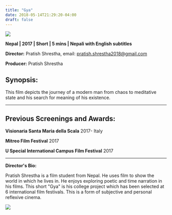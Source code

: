```yaml
---
title: "Gya"
date: 2018-05-14T21:29:20-04:00
draft: false
---
```


![](/images/gya.jpg)

**Nepal | 2017 | Short | 5 mins | Nepali with English subtitles**

**Director:** Pratish Shrestha, email: pratish.shrestha2018@gmail.com

**Producer:** Pratish Shrestha

## Synopsis:

This film depicts the journey of a modern man from chaos to meditative state and his search for meaning of his existence.

---

## Previous Screenings and Awards:

**Visionaria Santa Maria della Scala** 2017- Italy

**Mitreo Film Festival** 2017

**U Special International Campus Film Festival** 2017

---

**Director's Bio:**

Pratish Shrestha is a film student from Nepal. He uses film to show the world in which he lives in. He enjoys exploring poetic and time narration in his films. This short "Gya" is his college project which has been selected at 6 international film festivals. This is a form of subjective and personal reflexive cinema.

![](/images/pratish-shrestha.jpg)